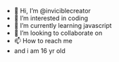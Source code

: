 - 👋 Hi, I’m @inviciblecreator
- 👀 I’m interested in coding 
- 🌱 I’m currently learning javascript
- 💞️ I’m looking to collaborate on 
- 📫 How to reach me
- and i am 16 yr old

<!---
inviciblecreator/inviciblecreator is a ✨ special ✨ repository because its `README.md` (this file) appears on your GitHub profile.
You can click the Preview link to take a look at your changes.
--->
